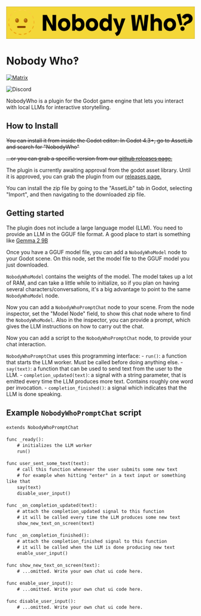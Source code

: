 
![Nobody Who](./assets/banner.png)

# Nobody Who‽

[![Matrix](https://img.shields.io/matrix/nobodywho:olli.ng?logo=matrix)](https://matrix.to/#/#nobodywho:olli.ng)

![Discord](https://img.shields.io/discord/1308812521456799765?logo=discord)

NobodyWho is a plugin for the Godot game engine that lets you interact with local LLMs for interactive storytelling.


## How to Install

~~You can install it from inside the Godot editor: In Godot 4.3+, go to AssetLib and search for "NobodyWho"~~

~~...or you can grab a specific version from our [github releases page.](https://github.com/nobodywho-ooo/nobodywho/releases)~~

The plugin is currently awaiting approval from the godot asset library. Until it is approved, you can grab the plugin from our [releases page.](https://github.com/nobodywho-ooo/nobodywho/releases)

You can install the zip file by going to the "AssetLib" tab in Godot, selecting "Import", and then navigating to the downloaded zip file.


## Getting started

The plugin does not include a large language model (LLM). You need to provide an LLM in the GGUF file format. A good place to start is something like [Gemma 2 9B](https://huggingface.co/bartowski/gemma-2-9b-it-GGUF/resolve/main/gemma-2-9b-it-Q4_K_M.gguf)

Once you have a GGUF model file, you can add a `NobodyWhoModel` node to your Godot scene. On this node, set the model file to the GGUF model you just downloaded.

`NobodyWhoModel` contains the weights of the model. The model takes up a lot of RAM, and can take a little while to initialize, so if you plan on having several characters/conversations, it's a big advantage to point to the same `NobodyWhoModel` node.

Now you can add a `NobodyWhoPromptChat` node to your scene. From the node inspector, set the "Model Node" field, to show this chat node where to find the `NobodyWhoModel`.
Also in the inspector, you can provide a prompt, which gives the LLM instructions on how to carry out the chat.

Now you can add a script to the `NobodyWhoPromptChat` node, to provide your chat interaction.

`NobodyWhoPromptChat` uses this programming interface:
    - `run()`: a function that starts the LLM worker. Must be called before doing anything else.
    - `say(text)`: a function that can be used to send text from the user to the LLM.
    - `completion_updated(text)`: a signal with a string parameter, that is emitted every time the LLM produces more text. Contains roughly one word per invocation.
    - `completion_finished()`: a signal which indicates that the LLM is done speaking.


## Example `NobodyWhoPromptChat` script

```gdscript
extends NobodyWhoPromptChat

func _ready():
    # initializes the LLM worker
    run()

func user_sent_some_text(text):
    # call this function whenever the user submits some new text
    # for example when hitting "enter" in a text input or something like that
    say(text)
    disable_user_input()

func _on_completion_updated(text):
    # attach the completion_updated signal to this function
    # it will be called every time the LLM produces some new text
    show_new_text_on_screen(text)

func _on_completion_finished():
    # attach the completion_finished signal to this function
    # it will be called when the LLM is done producing new text
    enable_user_input()

func show_new_text_on_screen(text):
    # ...omitted. Write your own chat ui code here.

func enable_user_input():
    # ...omitted. Write your own chat ui code here.

func disable_user_input():
    # ...omitted. Write your own chat ui code here.

```

